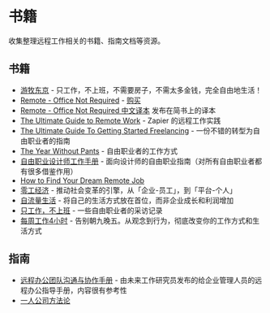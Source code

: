 # 书籍

收集整理远程工作相关的书籍、指南文档等资源。

<a name="wdDXa"></a>
## 书籍

- [游牧东京](https://book.douban.com/subject/26671488/) - 只工作，不上班，不需要房子，不需太多金钱，完全自由地生活！
- [Remote - Office Not Required](http://37signals.com/remote) - [购买](http://www.amazon.com/Remote-Office-Not-Required/dp/0804137501)
- [Remote - Office Not Required 中文译本](http://jianshu.io/notebooks/41672/latest) 发布在简书上的译本
- [The Ultimate Guide to Remote Work](https://zapier.com/learn/the-ultimate-guide-to-remote-working/) - Zapier 的远程工作实践
- [The Ultimate Guide To Getting Started Freelancing](http://skillcrush.com/2015/05/28/ultimate-guide-to-freelancing/) - 一份不错的转型为自由职业者的指南
- [The Year Without Pants](https://www.amazon.com/Year-Without-Pants-WordPress-com-Future/dp/B00FPT6EBK) - 自由职业者的工作方式
- [自由职业设计师工作手册](https://book.douban.com/subject/5364376/) - 面向设计师的自由职业指南（对所有自由职业者都有很多借鉴作用）
- [How to Find Your Dream Remote Job](https://remotive.typeform.com/to/RumqJ1)
- [零工经济](https://book.douban.com/subject/27198025/) - 推动社会变革的引擎，从「企业-员工」，到「平台-个人」
- [自流量生活](https://book.douban.com/subject/30310711/) - 将自己的生活方式放在首位，而非企业成长和利润增加
- [只工作，不上班](https://book.douban.com/subject/34839849/) - 一些自由职业者的采访记录
- [每周工作4小时](https://book.douban.com/subject/3006483/) - 告别朝九晚五。从观念到行为，彻底改变你的工作方式和生活方式

<a name="cKtcQ"></a>
## 指南

- [远程办公团队沟通与协作手册](https://mp.weixin.qq.com/s/mTReSIZ1-DyMzkzrpa2WvQ) - 由未来工作研究员发布的给企业管理人员的远程办公指导手册，内容很有参考性
- [一人公司方法论](https://github.com/easychen/one-person-businesses-methodology)

